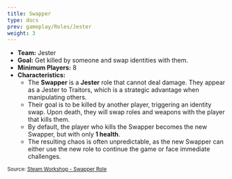 ```yaml
---
title: Swapper
type: docs
prev: gameplay/Roles/Jester
weight: 3
---
```


- **Team:** Jester
- **Goal:** Get killed by someone and swap identities with them.
- **Minimum Players:** 8
- **Characteristics:**
  - The **Swapper** is a **Jester** role that cannot deal damage. They appear as a Jester to Traitors, which is a strategic advantage when manipulating others.
  - Their goal is to be killed by another player, triggering an identity swap. Upon death, they will swap roles and weapons with the player that kills them.
  - By default, the player who kills the Swapper becomes the new Swapper, but with only **1 health**.
  - The resulting chaos is often unpredictable, as the new Swapper can either use the new role to continue the game or face immediate challenges.

<small>Source: [Steam Workshop - Swapper Role](https://steamcommunity.com/sharedfiles/filedetails/?id=2605759027)</small>
